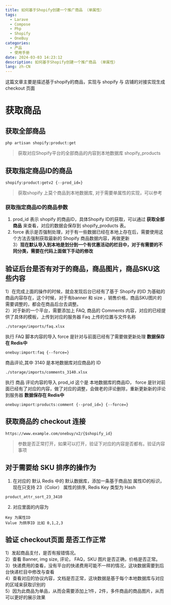 ```yaml
---
title: 如何基于Shopify创建一个推广商品 （单属性）
tags:
  - Larave
  - Compose
  - Php
  - Shopify
  - OneBuy
categories:
  - 产品
  - 使用手册
date: 2024-03-03 14:23:12
description: 如何基于Shopify创建一个推广商品 （单属性）
lang: zh-CN
---
```

这篇文章主要是描述基于shopify的商品，实现与 shopify 与 店铺的对接实现生成 checkout 页面

# 获取商品

## 获取全部商品

```
php artisan shopify:product:get
```
> 获取对应Shopify平台的全部商品的内容到本地数据库 shopify_products

## 获取指定商品ID的商品

```
shopify:product:getv2 {--prod_id=}
```
> 获取shopify 上莫个商品到本地数据库, 对于需要单属性的实现，可以参考 

### 获取指定商品ID的商品参数
1) prod_id 表示 shopify 的商品ID，具体Shopify ID的获取，可以通过 **获取全部商品** 来查看，对应的数据会保存到 shopify_products 表。
2) force 表示是否强制处理，对于有一些数据已经在本地上存在后，需要使用这个方法去强制获取最新的 Shopify 商品数据内容，再做更新  
3）**现在默认导入到本地是划分到一个有优惠活动的栏目中，对于有需要的不同分类，需要在代码上面做下手动的修改**

## 验证后台是否有对于的商品，商品图片，商品SKU这些内容
1）在完成上面的操作的时候，就会发现后台已经有了基于 Shopify 的ID 为基础的商品内容存在，这个时候，对于有banner 和 size ，销售价格，商品SKU图片的需要调整的，都会在商品后台去调整。  
2）对于新的一个平台，需要添加上 FAQ, 商品的 Comments 内容，对应的已经提供了具体的模板，上传到对应的服务器
Faq 上传的位置与文件名称
```
./storage/imports/faq.xlsx
```
执行 FAQ 脚本内容的导入 force 是针对与前面已经有了需要做更新处理 **数据保存在 Redis中**
```
onebuy:import:faq {--force=}
```
商品评论,其中 3140 是本地数据库对应商品的 ID
```
./storage/imports/comments_3140.xlsx
```
执行 商品 评论内容的导入 prod_id 这个是 本地数据库的商品ID， force 是针对前面已经有了对应的内容，做了对应的调整，会做老的评论删除，重新更新新的评论到服务器 **数据保存在 Redis中**
```
onebuy:import:products:comment {--prod_id=} {--force=}
```
## 获取商品的 checkout 连接
```
https://www.example.com/onebuy/v2/{$shopify_id}
```
> 参数是否正常打开，如果可以打开，验证下对应的内容是否都有。验证内容事项  

## 对于需要给 SKU 排序的操作为
1) 在对应的 默认 Redis 中的 默认数据库，添加一条基于商品加 属性ID的标识，现在只支持 23（Color） 属性的排序, Redis Key 类型为 Hash

```
product_attr_sort_23_3410
```
2) 对应里面的内容为
```
Key 为属性ID 
Value 为排序ID 比如 0,1,2,3
```

## 验证 checkout页面 是否工作正常
1）发起商品支付，是否有报错情况。  
2）查看 Banner, img size, 评论， FAQ，SKU 图片是否正确，价格是否正常。  
3）快递费用的查看，没有平台的快递费用可能不一样的情况，这块数据需要到后台快递栏目中修改与查看  
4）查看对应的协议内容，文档是否正常，这块数据是基于每个本地数据库与对应的区域来获取识别的  
5）因为此商品为单品，从而会需要添加上1件，2件，多件商品的商品图片，从而可以更好的展示效果